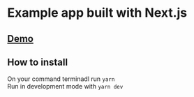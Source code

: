 # Example app built with Next.js  

## [Demo](seox.netlify.app/)
  
## How to install
 On your command terminadl run `yarn`  
 Run in development mode with `yarn dev`

